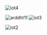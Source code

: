 







![iot4](https://user-images.githubusercontent.com/112664141/193238820-82ebb0a5-79d0-4f1a-828f-b6a49bbfdfed.jpeg)

![arddht11](https://user-images.githubusercontent.com/112664141/193226596-fdeeeaab-048d-445f-a93c-023b3ae765ec.png)
![iot3](https://user-images.githubusercontent.com/112664141/193238785-99554a0a-44d3-4372-95db-d379f0423a7c.jpeg)

![iot2](https://user-images.githubusercontent.com/112664141/193226658-cc89dae9-b3c8-40d3-a539-9936c5d17035.PNG)
